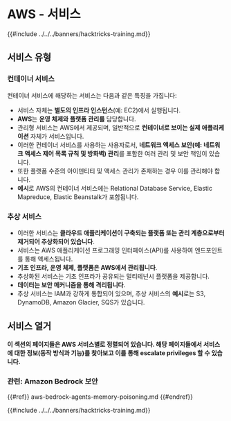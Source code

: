 # AWS - 서비스

{{#include ../../../banners/hacktricks-training.md}}

## 서비스 유형

### 컨테이너 서비스

컨테이너 서비스에 해당하는 서비스는 다음과 같은 특징을 가집니다:

- 서비스 자체는 **별도의 인프라 인스턴스**(예: EC2)에서 실행됩니다.
- **AWS**는 **운영 체제와 플랫폼 관리를** 담당합니다.
- 관리형 서비스는 AWS에서 제공되며, 일반적으로 **컨테이너로 보이는 실제 애플리케이션** 자체가 서비스입니다.
- 이러한 컨테이너 서비스를 사용하는 사용자로서, **네트워크 액세스 보안(예: 네트워크 액세스 제어 목록 규칙 및 방화벽) 관리**를 포함한 여러 관리 및 보안 책임이 있습니다.
- 또한 플랫폼 수준의 아이덴티티 및 액세스 관리가 존재하는 경우 이를 관리해야 합니다.
- **예시**로 AWS의 컨테이너 서비스에는 Relational Database Service, Elastic Mapreduce, Elastic Beanstalk가 포함됩니다.

### 추상 서비스

- 이러한 서비스는 **클라우드 애플리케이션이 구축되는 플랫폼 또는 관리 계층으로부터 제거되어 추상화되어 있습니다**.
- 서비스는 AWS 애플리케이션 프로그래밍 인터페이스(API)를 사용하여 엔드포인트를 통해 액세스됩니다.
- **기초 인프라, 운영 체제, 플랫폼은 AWS에서 관리됩니다**.
- 추상화된 서비스는 기초 인프라가 공유되는 멀티테넌시 플랫폼을 제공합니다.
- **데이터는 보안 메커니즘을 통해 격리됩니다**.
- 추상 서비스는 IAM과 강하게 통합되어 있으며, 추상 서비스의 **예시**로는 S3, DynamoDB, Amazon Glacier, SQS가 있습니다.

## 서비스 열거

**이 섹션의 페이지들은 AWS 서비스별로 정렬되어 있습니다. 해당 페이지들에서 서비스에 대한 정보(동작 방식과 기능)를 찾아보고 이를 통해 escalate privileges 할 수 있습니다.**


### 관련: Amazon Bedrock 보안

{{#ref}}
aws-bedrock-agents-memory-poisoning.md
{{#endref}}

{{#include ../../../banners/hacktricks-training.md}}
